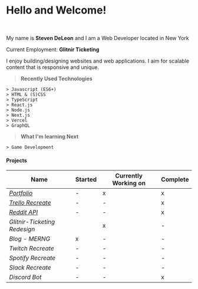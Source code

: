 Hello and Welcome!
===================
<br>
<p>
My name is <strong>Steven DeLeon</strong> and I am a Web Developer located in New York 
</p>

<p>
Current Employment: <strong>Glitnir Ticketing</strong>
</p>
<p>
I enjoy building/designing websites and web applications. I aim for scalable content that is responsive and unique.<br>
</p>

> **Recently Used Technologies**
> 
```
> Javascript (ES6+)
> HTML & (S)CSS
> TypeScript
> React.js
> Node.js
> Next.js
> Vercel
> GraphQL
```

> **What I'm learning Next**
```
> Game Development
```
#### Projects

|Name   |   Started|  Currently Working on |  Complete|
|---|---|---|---|
|<em><a href="https://stevendeleon.com">Portfolio</a></em> | -| x| x|
|<em><a href="https://stevendeleon.github.io/trello-clone/" target="_blank">Trello Recreate</a></em> | -| -| x |
|<em><a href="https://reddit-api-theta.vercel.app/" target="_blank">Reddit API</a></em> | -|   -|   x|
|<em>Glitnir-Ticketing Redesign</em> | |   x|   -|
|<em>Blog - MERNG</em> | x|   -|   -|
|<em>Twitch Recreate</em> |   -|   -|   -|
|<em>Spotify Recreate</em> |   -|   -|   -|
|<em>Slack Recreate</em> |   -|   -|   -|
|<em>Discord Bot</em> |   -|   -|   x|




<!--
**Stevendeleon/Stevendeleon** is a ✨ _special_ ✨ repository because its `README.md` (this file) appears on your GitHub profile.

Here are some ideas to get you started:

- 🔭 I’m currently working on ...
- 🌱 I’m currently learning ...
- 👯 I’m looking to collaborate on ...
- 🤔 I’m looking for help with ...
- 💬 Ask me about ...
- 📫 How to reach me: ...
- 😄 Pronouns: ...
- ⚡ Fun fact: ...



-->
